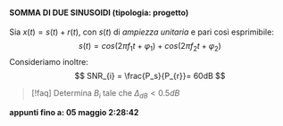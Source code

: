 #### SOMMA DI DUE SINUSOIDI (tipologia: progetto)
Sia $x(t) = s(t)+r(t)$,
con $s(t)$ di *ampiezza unitaria* e pari così esprimibile:
$$
s(t) = cos(2\pi f_{1}t + \varphi_1)+cos(2\pi f_{2}t + \varphi_{2})
$$
Consideriamo inoltre:
$$
SNR_{i} = \frac{P_s}{P_{r}}= 60dB
$$
> [!faq] Determina $B_i$ tale che $\Delta_{dB}<0.5dB$
> 


**appunti fino a: 05 maggio 2:28:42**